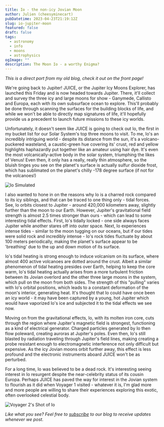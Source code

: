 ```yaml
---
title: Io - the non-icy Jovian Moon
author: Julien (cheesyminecart)
pubDatetime: 2023-04-23T21:19:12Z
slug: io-jupiter-moon
featured: false
draft: false
tags:
  - astronomy
  - info
  - moons
  - astrophysics
ogImage: ""
description: The Moon Io - a worthy Enigma?
---
```


_This is a direct port from my old blog, check it out on the front page!_

We're going back to Jupiter! JUICE, or the Jupiter Icy Moons Explorer, has launched this Friday and is now headed towards Jupiter. There, it'll collect and survey the three icy and large moons for show - Ganymede, Callisto and Europa, each with its own subsurface ocean to explore. This'll probably be done through scanning the surfaces for the building blocks of life, and while we won't be able to directly map signatures of life, it'll hopefully provide us a precedent to launch future missions to these icy worlds.

Unfortunately, it doesn't seem like JUICE is going to check out Io, the first in my bucket list for our Solar System's top three moons to visit. To me, Io's an incredibly intriguing world - despite its distance from the sun, it's a volcano-puckered wasteland, a caustic-green hue covering its' crust, red and yellow highlights haphazardly put together like an amateur using hair dye. It's even the most volcanically-active body in the solar system, triumphing the likes of Venus! Even then, it only has a really, really thin atmosphere, so the bluish tinges you see on the planet's surface is actually sulfur dioxide frost, which has sublimated on the planet's chilly -178 degree surface (if not for the volcanoes!)

![Io Simulated](/blog-images/io_sim_celestia.png)

I also wanted to hone in on the reasons why Io is a charred rock compared to its icy siblings, and that can be traced to one thing only - tidal forces. See, Io orbits closest to Jupiter - around 420,000 kilometers away, slightly further than the moon to our Earth. However, Jupiter's gravitational field strength is almost 2.5 times stronger than ours - which can lead to some interesting tidal effects. First, Io's tidally locked - one side always faces Jupiter while another stares off into outer space. Next, Io experiences intense tides - similar to the moon tugging on our oceans, but if our tides were solid rock and incredibly intense - Io's rock tides fluctuate by about 100 meters periodically, making the planet's surface appear to be 'breathing' due to the up and down motion of its surface.

Io's tidal heating is strong enough to induce volcanism on its surface, where almost 400 active volcanoes are dotted around the crust. Albeit a similar phenomenon of tidal heating presides over Earth, helping to keep the core warm, Io's tidal heating actually arises from a more turbulent friction between its Jovian overlord and the other three large moons in the system, which pull on the moon from both sides. The strength of this "pulling" varies with Io's orbital positions, which leads to a constant deformation of the moon's interior, generating heat. It's thought that Io could have once been an icy world - it may have been captured by a young, hot Jupiter which would have vaporized Io's ice and subjected it to the tidal effects we see now.

Moving on from the gravitational effects, Io, with its molten iron core, cuts through the region where Jupiter's magnetic field is strongest, functioning as a kind of electrical generator. Charged particles generated by Io then flow poleward, creating auroras at Jupiter's poles. Even then, Io's still blasted by radiation traveling through Jupiter's field lines, making creating a probe resistant enough to electromagnetic interference not only difficult but expensive. As the icy Jovian moons orbit further away, this effect is less profound and the electronic instruments aboard JUICE won't be as perturbed.

For a long time, Io was believed to be a dead rock. It's interesting seeing interest in Io resurgent despite the near-celebrity status of its cousin Europa. Perhaps JUICE has paved the way for interest in the Jovian system to flourish as it did when Voyager 1 visited - whatever it is, I'm glad more and more people are willing to share their experiences exploring this exotic, often overlooked celestial body.

![Voyager 2's Shot of Io](/blog-images/voyager_2_io_shot.jpeg)

_Like what you see? Feel free to [subscribe](https://thespacer-blog.com/subscribe/) to our blog to receive updates whenever we post._

